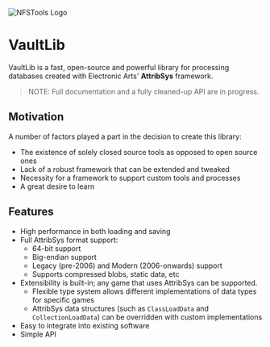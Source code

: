 ![NFSTools Logo](https://s.heyitsleo.io/NFSTools/bigLogo.png)
# VaultLib
VaultLib is a fast, open-source and powerful library for processing databases created with Electronic Arts' **AttribSys** framework.

> NOTE: Full documentation and a fully cleaned-up API are in progress.

## Motivation
A number of factors played a part in the decision to create this library:

- The existence of solely closed source tools as opposed to open source ones
- Lack of a robust framework that can be extended and tweaked
- Necessity for a framework to support custom tools and processes
- A great desire to learn

## Features

- High performance in both loading and saving
- Full AttribSys format support:
  - 64-bit support
  - Big-endian support
  - Legacy (pre-2006) and Modern (2006-onwards) support
  - Supports compressed blobs, static data, etc
- Extensibility is built-in; any game that uses AttribSys can be supported.
  - Flexible type system allows different implementations of data types for specific games
  - AttribSys data structures (such as `ClassLoadData` and `CollectionLoadData`) can be overridden with custom implementations
- Easy to integrate into existing software
- Simple API 